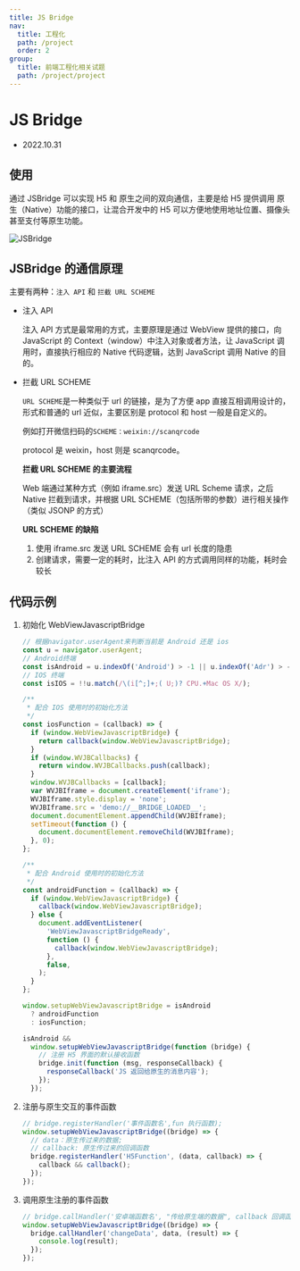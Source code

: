 ```yaml
---
title: JS Bridge
nav:
  title: 工程化
  path: /project
  order: 2
group:
  title: 前端工程化相关试题
  path: /project/project
---
```


# JS Bridge

- 2022.10.31

## 使用

通过 JSBridge 可以实现 H5 和 原生之间的双向通信，主要是给 H5 提供调用 原生（Native）功能的接口，让混合开发中的 H5 可以方便地使用地址位置、摄像头甚至支付等原生功能。

![JSBridge](https://p1-juejin.byteimg.com/tos-cn-i-k3u1fbpfcp/e1ccb97359ee43a08fc6fe76b3c55938~tplv-k3u1fbpfcp-zoom-in-crop-mark:4536:0:0:0.image?)

## JSBridge 的通信原理

主要有两种：`注入 API` 和 `拦截 URL SCHEME`

- 注入 API

  注入 API 方式是最常用的方式，主要原理是通过 WebView 提供的接口，向 JavaScript 的 Context（window）中注入对象或者方法，让 JavaScript 调用时，直接执行相应的 Native 代码逻辑，达到 JavaScript 调用 Native 的目的。

- 拦截 URL SCHEME

  `URL SCHEME`是一种类似于 url 的链接，是为了方便 app 直接互相调用设计的，形式和普通的 url 近似，主要区别是 protocol 和 host 一般是自定义的。

  例如打开微信扫码的`SCHEME：weixin://scanqrcode`

  protocol 是 weixin，host 则是 scanqrcode。

  **拦截 URL SCHEME 的主要流程**

  Web 端通过某种方式（例如 iframe.src）发送 URL Scheme 请求，之后 Native 拦截到请求，并根据 URL SCHEME（包括所带的参数）进行相关操作（类似 JSONP 的方式）

  **URL SCHEME 的缺陷**

  1. 使用 iframe.src 发送 URL SCHEME 会有 url 长度的隐患
  2. 创建请求，需要一定的耗时，比注入 API 的方式调用同样的功能，耗时会较长

## 代码示例

1. 初始化 WebViewJavascriptBridge

   ```js
   // 根据navigator.userAgent来判断当前是 Android 还是 ios
   const u = navigator.userAgent;
   // Android终端
   const isAndroid = u.indexOf('Android') > -1 || u.indexOf('Adr') > -1;
   // IOS 终端
   const isIOS = !!u.match(/\(i[^;]+;( U;)? CPU.+Mac OS X/);

   /**
    * 配合 IOS 使用时的初始化方法
    */
   const iosFunction = (callback) => {
     if (window.WebViewJavascriptBridge) {
       return callback(window.WebViewJavascriptBridge);
     }
     if (window.WVJBCallbacks) {
       return window.WVJBCallbacks.push(callback);
     }
     window.WVJBCallbacks = [callback];
     var WVJBIframe = document.createElement('iframe');
     WVJBIframe.style.display = 'none';
     WVJBIframe.src = 'demo://__BRIDGE_LOADED__';
     document.documentElement.appendChild(WVJBIframe);
     setTimeout(function () {
       document.documentElement.removeChild(WVJBIframe);
     }, 0);
   };

   /**
    * 配合 Android 使用时的初始化方法
    */
   const androidFunction = (callback) => {
     if (window.WebViewJavascriptBridge) {
       callback(window.WebViewJavascriptBridge);
     } else {
       document.addEventListener(
         'WebViewJavascriptBridgeReady',
         function () {
           callback(window.WebViewJavascriptBridge);
         },
         false,
       );
     }
   };

   window.setupWebViewJavascriptBridge = isAndroid
     ? androidFunction
     : iosFunction;

   isAndroid &&
     window.setupWebViewJavascriptBridge(function (bridge) {
       // 注册 H5 界面的默认接收函数
       bridge.init(function (msg, responseCallback) {
         responseCallback('JS 返回给原生的消息内容');
       });
     });
   ```

2. 注册与原生交互的事件函数

   ```js
   // bridge.registerHandler('事件函数名',fun 执行函数);
   window.setupWebViewJavascriptBridge((bridge) => {
     // data：原生传过来的数据;
     // callback: 原生传过来的回调函数
     bridge.registerHandler('H5Function', (data, callback) => {
       callback && callback();
     });
   });
   ```

3. 调用原生注册的事件函数

   ```js
   // bridge.callHandler('安卓端函数名', "传给原生端的数据", callback 回调函数);
   window.setupWebViewJavascriptBridge((bridge) => {
     bridge.callHandler('changeData', data, (result) => {
       console.log(result);
     });
   });
   ```
